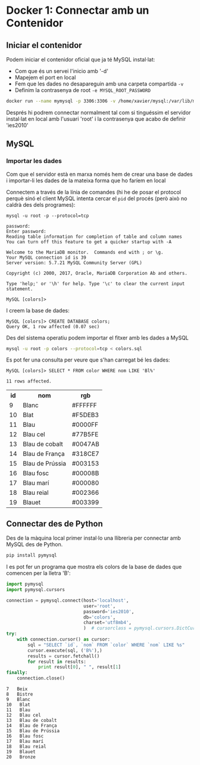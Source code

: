 # Docker 1: Connectar amb un Contenidor

## Iniciar el contenidor

Podem iniciar el contenidor oficial que ja té MySQL instal·lat:

* Com que és un servei l'inicio amb '-d'
* Mapejem el port en local
* Fem que les dades no desapareguin amb una carpeta compartida `-v`
* Definim la contrasenya de root `-e MYSQL_ROOT_PASSWORD`

```bash
docker run --name mymysql -p 3306:3306 -v /home/xavier/mysql:/var/lib/mysql -e MYSQL_ROOT_PASSWORD=ies2010 -d mysql
```

Després hi podrem connectar normalment tal com si tinguéssim el servidor instal·lat en local amb l'usuari 'root' i la contrasenya que acabo de definir 'ies2010'

## MySQL

### Importar les dades

Com que el servidor està en marxa només hem de crear una base de dades i importar-li les dades de la mateixa forma que ho faríem en local

Connectem a través de la línia de comandes (hi he de posar el protocol perquè sinó el client MySQL intenta cercar el `pid` del procés (però això no caldrà des dels programes):

    mysql -u root -p --protocol=tcp

    password:
    Enter password:
    Reading table information for completion of table and column names
    You can turn off this feature to get a quicker startup with -A

    Welcome to the MariaDB monitor.  Commands end with ; or \g.
    Your MySQL connection id is 39
    Server version: 5.7.21 MySQL Community Server (GPL)

    Copyright (c) 2000, 2017, Oracle, MariaDB Corporation Ab and others.

    Type 'help;' or '\h' for help. Type '\c' to clear the current input statement.

    MySQL [colors]>

I creem la base de dades:

    MySQL [colors]> CREATE DATABASE colors;
    Query OK, 1 row affected (0.07 sec)

Des del sistema operatiu podem importar el fitxer amb les dades a MySQL

```bash
mysql -u root -p colors --protocol=tcp < colors.sql
```

Es pot fer una consulta per veure que s'han carregat bé les dades:

    MySQL [colors]> SELECT * FROM color WHERE nom LIKE 'Bl%'

    11 rows affected.

<table>
    <tr>
        <th>id</th>
        <th>nom</th>
        <th>rgb</th>
    </tr>
    <tr>
        <td>9</td>
        <td>Blanc</td>
        <td>#FFFFFF</td>
    </tr>
    <tr>
        <td>10</td>
        <td>Blat</td>
        <td>#F5DEB3</td>
    </tr>
    <tr>
        <td>11</td>
        <td>Blau</td>
        <td>#0000FF</td>
    </tr>
    <tr>
        <td>12</td>
        <td>Blau cel</td>
        <td>#77B5FE</td>
    </tr>
    <tr>
        <td>13</td>
        <td>Blau de cobalt</td>
        <td>#0047AB</td>
    </tr>
    <tr>
        <td>14</td>
        <td>Blau de França</td>
        <td>#318CE7</td>
    </tr>
    <tr>
        <td>15</td>
        <td>Blau de Prússia</td>
        <td>#003153</td>
    </tr>
    <tr>
        <td>16</td>
        <td>Blau fosc</td>
        <td>#00008B</td>
    </tr>
    <tr>
        <td>17</td>
        <td>Blau marí</td>
        <td>#000080</td>
    </tr>
    <tr>
        <td>18</td>
        <td>Blau reial</td>
        <td>#002366</td>
    </tr>
    <tr>
        <td>19</td>
        <td>Blauet</td>
        <td>#003399</td>
    </tr>
</table>

## Connectar des de Python

Des de la màquina local primer instal·lo una llibreria per connectar amb MySQL des de Python.

```bash
pip install pymysql
```

I es pot fer un programa que mostra els colors de la base de dades que comencen per la lletra 'B':

```python
import pymysql
import pymysql.cursors

connection = pymysql.connect(host='localhost',
                             user='root',
                             password='ies2010',
                             db='colors',
                             charset='utf8mb4',
                             )  # cursorclass = pymysql.cursors.DictCursor)
try:
    with connection.cursor() as cursor:
        sql = "SELECT `id`, `nom` FROM `color` WHERE `nom` LIKE %s"
        cursor.execute(sql, ('B%'),)
        results = cursor.fetchall()
        for result in results:
            print result[0], " ", result[1]
finally:
    connection.close()
```

    7   Beix
    8   Bistre
    9   Blanc
    10   Blat
    11   Blau
    12   Blau cel
    13   Blau de cobalt
    14   Blau de França
    15   Blau de Prússia
    16   Blau fosc
    17   Blau marí
    18   Blau reial
    19   Blauet
    20   Bronze
